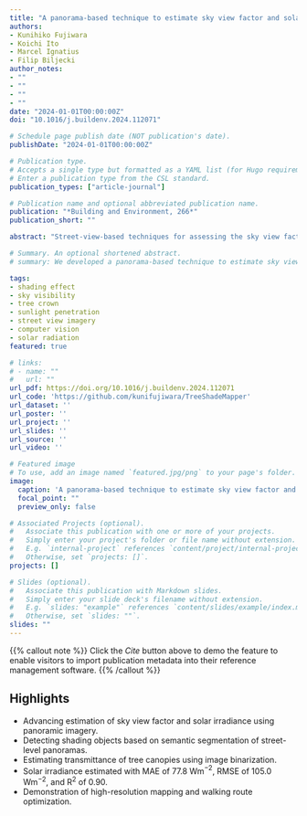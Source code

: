 ```yaml
---
title: "A panorama-based technique to estimate sky view factor and solar irradiance considering transmittance of tree canopies"
authors:
- Kunihiko Fujiwara
- Koichi Ito
- Marcel Ignatius
- Filip Biljecki
author_notes:
- ""
- ""
- ""
- ""
date: "2024-01-01T00:00:00Z"
doi: "10.1016/j.buildenv.2024.112071"

# Schedule page publish date (NOT publication's date).
publishDate: "2024-01-01T00:00:00Z"

# Publication type.
# Accepts a single type but formatted as a YAML list (for Hugo requirements).
# Enter a publication type from the CSL standard.
publication_types: ["article-journal"]

# Publication name and optional abbreviated publication name.
publication: "*Building and Environment, 266*"
publication_short: ""

abstract: "Street-view-based techniques for assessing the sky view factor (SVF) and solar irradiance under trees are gaining attention as tools for evaluating trees as nature-based solutions to mitigate urban heat risks. Although these metrics significantly depend on the morphology of trees and resulting canopy transmittance, an existing approach, termed the Solid Canopy Method (SCM), assumes zero transmission and has not accounted for these variations. This paper advances the computation of both metrics, improving their accuracy and application --- we developed the Transmissive Canopy Method (TCM), a panorama-based approach that integrates semantic segmentation and binarization to evaluate SVF and solar irradiance while accounting for transmittance of tree canopies. Using a study area on a university campus in Singapore, we collected data on solar irradiance and 360° imagery to validate our method. The results indicated improved accuracy with MAE, RMSE, and R$^2$ values of 77.8 Wm$^{-2}$, 105.0 Wm$^{-2}$ and 0.90, respectively --- significantly outperforming the SCM. We showcased two use cases of our method: (1) high-resolution mapping of SVF and solar irradiance in a field with trees, and (2) walking route optimization considering sunlight exposure. Our findings highlight the strong capability of our TCM to evaluate the effects of trees in mitigating urban heat more accurately than the existing method. Additionally, the TCM has potential applications in urban planning and management, enabling strategic tree planting prioritizing areas lacking sufficient shading and developing tools for optimizing walking routes to minimize sunlight exposure."

# Summary. An optional shortened abstract.
# summary: We developed a panorama-based technique to estimate sky view factor and solar irradiance that accounts for tree canopy transmittance, significantly improving accuracy over existing methods.

tags:
- shading effect
- sky visibility
- tree crown
- sunlight penetration
- street view imagery
- computer vision
- solar radiation
featured: true

# links:
# - name: ""
#   url: ""
url_pdf: https://doi.org/10.1016/j.buildenv.2024.112071
url_code: 'https://github.com/kunifujiwara/TreeShadeMapper'
url_dataset: ''
url_poster: ''
url_project: ''
url_slides: ''
url_source: ''
url_video: ''

# Featured image
# To use, add an image named `featured.jpg/png` to your page's folder. 
image:
  caption: 'A panorama-based technique to estimate sky view factor and solar irradiance'
  focal_point: ""
  preview_only: false

# Associated Projects (optional).
#   Associate this publication with one or more of your projects.
#   Simply enter your project's folder or file name without extension.
#   E.g. `internal-project` references `content/project/internal-project/index.md`.
#   Otherwise, set `projects: []`.
projects: []

# Slides (optional).
#   Associate this publication with Markdown slides.
#   Simply enter your slide deck's filename without extension.
#   E.g. `slides: "example"` references `content/slides/example/index.md`.
#   Otherwise, set `slides: ""`.
slides: ""
---
```


{{% callout note %}}
Click the *Cite* button above to demo the feature to enable visitors to import publication metadata into their reference management software.
{{% /callout %}}

## Highlights

- Advancing estimation of sky view factor and solar irradiance using panoramic imagery.
- Detecting shading objects based on semantic segmentation of street-level panoramas.
- Estimating transmittance of tree canopies using image binarization.
- Solar irradiance estimated with MAE of 77.8 Wm$^{-2}$, RMSE of 105.0 Wm$^{-2}$, and R$^2$ of 0.90.
- Demonstration of high-resolution mapping and walking route optimization.

<!-- ## Overview

This research introduces the Transmissive Canopy Method (TCM), a novel panorama-based approach that integrates semantic segmentation and binarization to evaluate sky view factor and solar irradiance while accounting for transmittance of tree canopies. Our method significantly outperforms existing approaches and demonstrates potential applications in urban planning and heat risk management. -->
